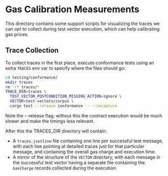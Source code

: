 # Gas Calibration Measurements

This directory contains some support scripts for visualizing the traces we can opt to collect
during test vector execution, which can help calibrating gas prices.

## Trace Collection

To collect traces in the first place, execute conformance tests using an extra `TRACES` env var
to specify where the files should go:

```bash
cd testing/conformance/
mkdir traces
rm -rf traces/*
TRACE_DIR=traces \
  TEST_VECTOR_POSTCONDITION_MISSING_ACTION=ignore \
  VECTOR=test-vectors/corpus \
  cargo test --release conformance -- --nocapture
```

Note the --release flag; without this the contract execution would be much slower and make the timings less relevant.

After this the TRACES_DIR directory will contain:

* A `traces.jsonline` file containing one line per successful test message, with each line pointing at detailed traces just for that particular message, and containing the overall gas charge and execution time.
* A mirror of the structure of the `VECTOR` directory, with each message in the successful test vector having a separate file containing the `GasCharge` records collected during the execution.
